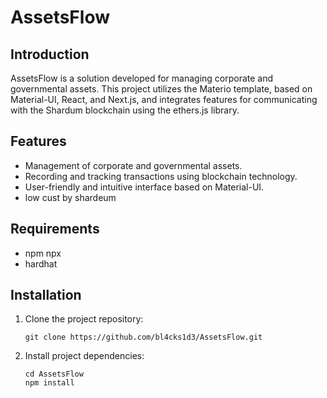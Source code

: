 # AssetsFlow

## Introduction

AssetsFlow is a solution developed for managing corporate and governmental assets. 
This project utilizes the Materio template, based on Material-UI, React, and Next.js,
and integrates features for communicating with the Shardum blockchain using the ethers.js library.

## Features

- Management of corporate and governmental assets.
- Recording and tracking transactions using blockchain technology.
- User-friendly and intuitive interface based on Material-UI.
- low cust by shardeum

## Requirements

- npm npx
- hardhat

## Installation

1. Clone the project repository:

    ```
    git clone https://github.com/bl4cks1d3/AssetsFlow.git
    ```

2. Install project dependencies:

    ```
    cd AssetsFlow
    npm install
    ```
